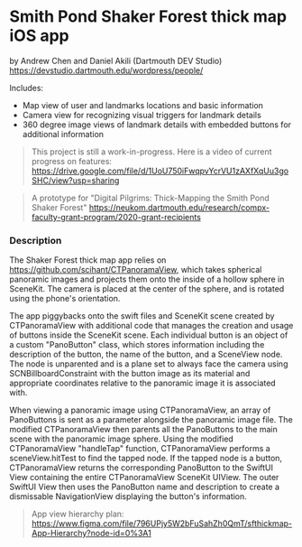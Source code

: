 # Smith Pond Shaker Forest thick map iOS app

by Andrew Chen and Daniel Akili (Dartmouth DEV Studio)
https://devstudio.dartmouth.edu/wordpress/people/

Includes:
*  Map view of user and landmarks locations and basic information
*  Camera view for recognizing visual triggers for landmark details
*  360 degree image views of landmark details with embedded buttons for additional information

> This project is still a work-in-progress. Here is a video of current progress on features: https://drive.google.com/file/d/1UoU750iFwqpvYcrVU1zAXfXqUu3goSHC/view?usp=sharing


>A prototype for "Digital Pilgrims: Thick-Mapping the Smith Pond Shaker Forest"
https://neukom.dartmouth.edu/research/compx-faculty-grant-program/2020-grant-recipients


### Description


The Shaker Forest thick map app relies on https://github.com/scihant/CTPanoramaView, which takes spherical panoramic images and projects them onto the inside of a hollow sphere in SceneKit. The camera is placed at the center of the sphere, and is rotated using the phone's orientation.

The app piggybacks onto the swift files and SceneKit scene created by CTPanoramaView with additional code that manages the creation and usage of buttons inside the SceneKit scene. Each individual button is an object of a custom "PanoButton" class, which stores information including the description of the button, the name of the button, and a SceneView node. The node is unparented and is a plane set to always face the camera using SCNBillboardConstraint with the button image as its material and appropriate coordinates relative to the panoramic image it is associated with.

When viewing a panoramic image using CTPanoramaView, an array of PanoButtons is sent as a parameter alongside the panoramic image file. The modified CTPanoramaView then parents all the PanoButtons to the main scene with the panoramic image sphere. Using the modified CTPanoramaView "handleTap" function, CTPanoramaView performs a sceneView.hitTest to find the tapped node. If the tapped node is a button, CTPanoramaView returns the corresponding PanoButton to the SwiftUI View containing the entire CTPanoramaView SceneKit UIView. The outer SwiftUI View then uses the PanoButton name and description to create a dismissable NavigationView displaying the button's information.

>App view hierarchy plan:
https://www.figma.com/file/796UPjy5W2bFuSahZh0QmT/sfthickmap-App-Hierarchy?node-id=0%3A1